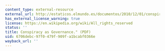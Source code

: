 ```yaml
---
content_type: external-resource
external_url: http://estaticos.elmundo.es/documentos/2010/12/01/conspiracies.pdf
has_external_license_warning: true
license: https://en.wikipedia.org/wiki/All_rights_reserved
status: ''
title: Conspiracy as Governance." (PDF)
uid: 6706debc-97f0-479f-909f-a1bcabf0366e
wayback_url: ''
---
```

